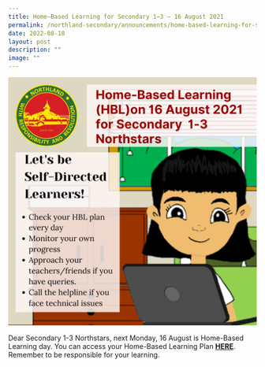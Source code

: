 ```yaml
---
title: Home–Based Learning for Secondary 1–3 – 16 August 2021
permalink: /northland-secondary/announcements/home-based-learning-for-secondary-1-3-16-august-2021/
date: 2022-08-10
layout: post
description: ""
image: ""
---
```

<img src="/images/a16.png">
<p>Dear Secondary 1-3 Northstars, next Monday, 16 August is Home-Based Learning day. You can access your Home-Based Learning Plan&nbsp;<a href="/student-matters/home-based-learning-guide"><strong>HERE</strong></a>. Remember to be responsible for your learning.</p>